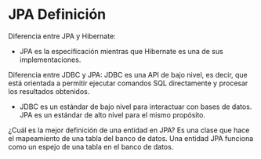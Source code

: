 # JPA Definición

Diferencia entre JPA y Hibernate:
+ JPA es la especificación mientras que Hibernate es una de sus implementaciones.

Diferencia entre JDBC y JPA:
JDBC es una API de bajo nivel, es decir, que está orientada a permitir ejecutar comandos SQL directamente y procesar los resultados obtenidos.
+ JDBC es un estándar de bajo nivel para interactuar con bases de datos. JPA es un estándar de alto nivel para el mismo propósito.

¿Cuál es la mejor definición de una entidad en JPA?
Es una clase que hace el mapeamiento de una tabla del banco de datos.
Una entidad JPA funciona como un espejo de una tabla en el banco de datos.